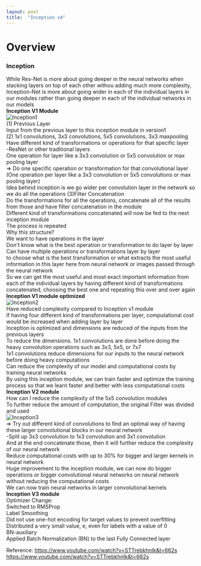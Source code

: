 ```yaml
---
layout: post
title:  "Inception v4"
---
```

# Overview
### Inception 
While Res-Net is more about going deeper in the neural networks when stacking layers on top of each other withou adding much more complexity,<br/>
Inception-Net is more about going wider in each of the individual layers in our modules rather than going deeper in each of the individual networks in our models <br/>
**Inception V1 Module** <br/>
![Inception1](https://github.com/growingpenguin/growingpenguin.github.io/assets/110277903/11aa8c34-901e-4903-a23f-198f0f47d408) <br/>
(1) Previous Layer <br/>
Input from the previous layer to this inception module in version1 <br/>
(2) 1x1 convolutions, 3x3 convolutions, 5x5 convolutions, 3x3 maxpooling <br/>
Have different kind of transformations or operations for that specific layer <br/>
-ResNet or other traditional layers  <br/>
One operation for layer like a 3x3 convolution or 5x5 convolution or max pooling layer <br/>
=> Do one specific operation or transformation for that convolutional layer <br/>
(One operation per layer like a 3x3 convolution or 5x5 convolutions or max pooling layer) <br/>
Idea behind inception is we go wider per convolution layer in the network so we do all the operations 
(3)Filter Concatenation <br/>
Do the transformations for all the operations, concatenate all of the results from those and have filter concatenation in the module <br/>
Different kind of transformations concatenated will now be fed to the next inception module <br/>
The process is repeated <br/>
Why this structure? <br/>
We want to have operations in the layer <br/>
Don't know what is the best operation or transformation to do layer by layer <br/>
Can have multiple operations or transformations layer by layer  <br/>
to choose what is the best transformation or what extracts the most useful information in this layer here from neural network or images passed through the neural network <br/>
So we can get the most useful and most exact important information from each of the individual layers by having different kind of transformations concatenated, choosing the best one and repeating this over and over again <br/>
**Inception V1 module optimized** <br/>
![Inception2](https://github.com/growingpenguin/growingpenguin.github.io/assets/110277903/312ac87a-7c2c-423b-9997-f201bfade615) <br/>
Have reduced complexity compared to Inception v1 module <br/>
If having four different kind of transformations per layer, computational cost would be increased when adding layer by layer <br/>
Inception is optimized and dimensions are reduced of the inputs from the previous layers <br/>
To reduce the dimensions. 1x1 convolutions are done before doing the heavy convolution operations such as 3x3, 5x5, or 7x7 <br/>
1x1 convolutions reduce dimensions for our inputs to the neural network before doing heavy computations <br/>
Can reduce the complexity of our model and computational costs by training neural networks <br/>
By using this inception module, we can train faster and optimize the training process so that we learn faster and better with less computational costs <br/>
**Inception V2 module** <br/>
How can I reduce the complexity of the 5x5 convolution modules <br/>
To further reduce the amount of computation, the original Filter was divided and used <br/>
![Inception3](https://github.com/growingpenguin/growingpenguin.github.io/assets/110277903/9608bb6f-a673-4341-a0d1-f9fec6d0c645) <br/>
=> Try out different kind of convolutions to find an optimal way of having these larger convolutional blocks in our neural network <br/>
-Split up 3x3 convolution to 1x3 convolution and 3x1 convolution <br/>
And at the end concatenate those, then it will further reduce the complexity of our neural network <br/>
Reduce computational costs with up to 30% for bigger and larger kernels in neural network <br/>
Huge improvement to the inception module, we can now do bigger operations or bigger convolutional neural networks on neural network <br/>
without reducing the computational costs <br/>
We can now train neural networks in larger convolutional kernels <br/>
**Inception V3 module** <br/>
Optimizer Change: <br/>
Switched to RMSProp <br/>
Label Smoothing <br/>
Did not use one-hot encoding for target values to prevent overfitting <br/>
Distributed a very small value, e, even for labels with a value of 0 <br/>
BN-auxiliary <br/>
Applied Batch Normalization (BN) to the last Fully Connected layer <br/>

Reference: https://www.youtube.com/watch?v=STTrebkhnIk&t=662s <br/>
https://www.youtube.com/watch?v=STTrebkhnIk&t=662s <br/>

